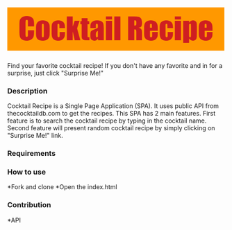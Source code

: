 # ![](Cocktail_Recipe_Banner.png)

Find your favorite cocktail recipe! 
If you don't have any favorite and in for a surprise, just click "Surprise Me!"

### Description

Cocktail Recipe is a Single Page Application (SPA). It uses public API from thecocktaildb.com to get the recipes. This SPA has 2 main features. First feature is to search the cocktail recipe by typing in the cocktail name. Second feature will present random cocktail recipe by simply clicking on "Surprise Me!" link.

### Requirements


### How to use
*Fork and clone
*Open the index.html


### Contribution
*API

